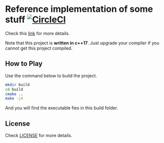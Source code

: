 # Reference implementation of some stuff [![CircleCI](https://circleci.com/gh/angrylearners/reference-implementation.svg?style=svg)](https://circleci.com/gh/angrylearners/reference-implementation)

Check this [link](https://slides.com/fanghr/deck#/) for more details.<p>
Note that this project is **written in c++17**. Just upgrade your compiler if you cannot get this project compiled.<p>
 
## How to Play
Use the command below to build the project.
```bash
mkdir build
cd build
cmake ..
make -j4
```
And you will find the executable fies in this build folder.
 
## License
Check [LICENSE](LICENSE) for more details.
